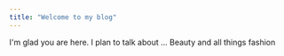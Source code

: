 ```yaml
---
title: "Welcome to my blog"
---
```


I'm glad you are here. I plan to talk about ...
Beauty and all things fashion
